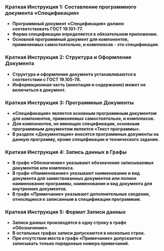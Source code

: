 ### Краткая Инструкция 1: Составление программного документа «Спецификация»

* **Программный документ «Спецификация» должен соответствовать ГОСТ 19.101-77.**
* **Форма спецификации определяется в обязательном приложении.**
* **Основной программный документ для компонентов, применяемых самостоятельно, и комплексов - это спецификация.**

### Краткая Инструкция 2: Структура и Оформление Документа

* **Структура и оформление документа устанавливаются в соответствии с ГОСТ 19.105-78.**
* **Информационная часть (аннотация и содержание) может не включаться в документ.**

### Краткая Инструкция 3: Программные Документы

* **«Спецификация» является основным программным документом для компонентов, применяемых самостоятельно, и
комплексов.**
* **Для компонентов, не имеющих спецификации, основным программным документом является «Текст программы».**
* **В разделе «Документация» вносятся программные документы на данную программу, кроме спецификации и технического
задания.**

### Краткая Инструкция 4: Запись данных в Графы

* **В графе «Обозначение» указывают обозначение записываемых документов или комплекса.**
* **В графе «Наименование» указывают наименование и вид документа для заимствованных документов или полное
наименование программы, наименование и вид документа для внутренних документов.**
* **В графе «Примечание» указывают дополнительные сведения, относящиеся к записанным в спецификации программам.**

### Краткая Инструкция 5: Формат Записи данных

* **Записи данных производятся в одну строку в графе «Обозначение».**
* **В остальных графах записи допускаются в несколько строк.**
* **При отсутствии места в графе «Примечание» допускается записывать только порядковые номера примечаний.**